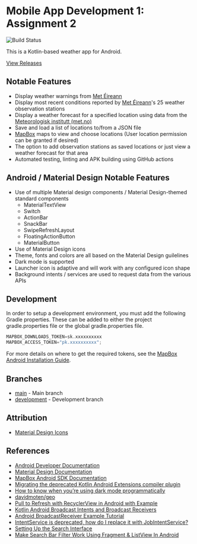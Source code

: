# Mobile App Development 1: Assignment 2

![Build Status](https://github.com/DylanGore/Mobile-App-Dev-1-Assignment2/workflows/Test,%20Build%20and%20Create%20Release/badge.svg)

This is a Kotlin-based weather app for Android.

[View Releases](https://github.com/DylanGore/Mobile-App-Dev-1-Assignment2/releases)

## Notable Features

-   Display weather warnings from [Met Éireann](https://met.ie)
-   Display most recent conditions reported by [Met Éireann](https://met.ie)'s 25 weather observation stations
-   Display a weather forecast for a specified location using data from the [Meteorologisk institutt (met.no)](https://met.no)
-   Save and load a list of locations to/from a JSON file
-   [MapBox](https://mapbox.com) maps to view and choose locations (User location permission can be granted if desired)
-   The option to add observation stations as saved locations or just view a weather forecast for that area
-   Automated testing, linting and APK building using GitHub actions

## Android / Material Design Notable Features

-   Use of multiple Material design components / Material Design-themed standard components
    -   MaterialTextView
    -   Switch
    -   ActionBar
    -   SnackBar
    -   SwipeRefreshLayout
    -   FloatingActionButton
    -   MaterialButton
-   Use of Material Design icons
-   Theme, fonts and colors are all based on the Material Design guilelines
-   Dark mode is supported
-   Launcher icon is adaptive and will work with any configured icon shape
-   Background intents / services are used to request data from the various APIs

## Development

In order to setup a development environment, you must add the following Gradle properties. These can be added to either the project gradle.properties file or the global gradle.properties file.

```groovy
MAPBOX_DOWNLOADS_TOKEN=sk.xxxxxxxxxx
MAPBOX_ACCESS_TOKEN="pk.xxxxxxxxxx";
```

For more details on where to get the required tokens, see the [MapBox Android Installation Guide](https://docs.mapbox.com/help/tutorials/first-steps-android-sdk/).

## Branches

-   [main](https://github.com/DylanGore/Mobile-App-Dev-1-Assignment2/tree/main) - Main branch
-   [development](https://github.com/DylanGore/Mobile-App-Dev-1-Assignment2/tree/development) - Development branch

## Attribution

-   [Material Design Icons](https://materialdesignicons.com/)

## References

-   [Android Developer Documentation](https://developer.android.com/docs)
-   [Material Design Documentation](https://material.io/)
-   [MapBox Android SDK Documentation](https://docs.mapbox.com/android/maps/guides/)
-   [Migrating the deprecated Kotlin Android Extensions compiler plugin](https://proandroiddev.com/migrating-the-deprecated-kotlin-android-extensions-compiler-plugin-to-viewbinding-d234c691dec7)
-   [How to know when you’re using dark mode programmatically](https://medium.com/@saishaddai/how-to-know-when-youre-using-dark-mode-programmatically-9be83fded4b0)
-   [davidmoten/geo](https://github.com/davidmoten/geo)
-   [Pull to Refresh with RecyclerView in Android with Example](https://www.geeksforgeeks.org/pull-to-refresh-with-recyclerview-in-android-with-example/)
-   [Kotlin Android Broadcast Intents and Broadcast Receivers](https://www.techotopia.com/index.php/Kotlin_Android_Broadcast_Intents_and_Broadcast_Receivers#An_Overview_of_Broadcast_Intent.EF.BB.BFs)
-   [Android BroadcastReceiver Example Tutorial](https://www.journaldev.com/10356/android-broadcastreceiver-example-tutorial#sending-broadcast-intents-from-the-activity)
-   [IntentService is deprecated, how do I replace it with JobIntentService?](https://stackoverflow.com/questions/62138507/intentservice-is-deprecated-how-do-i-replace-it-with-jobintentservice)
-   [Setting Up the Search Interface](https://developer.android.com/training/search/setup)
-   [Make Search Bar Filter Work Using Fragment & ListView In Android](https://medium.com/@royanimesh2211/make-search-bar-filter-work-using-fragment-listview-in-android-bc4ee921450d)
